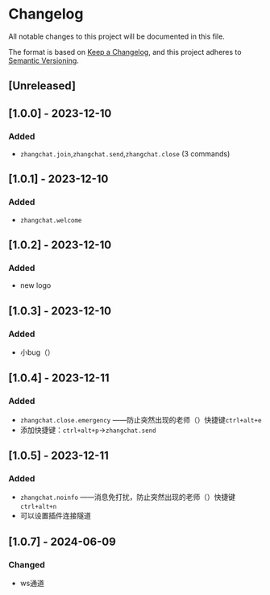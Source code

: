 # Changelog

All notable changes to this project will be documented in this file.

The format is based on [Keep a Changelog](https://keepachangelog.com/en/1.0.0/),
and this project adheres to [Semantic Versioning](https://semver.org/spec/v2.0.0.html).

## [Unreleased]

## [1.0.0] - 2023-12-10

### Added

 - `zhangchat.join`,`zhangchat.send`,`zhangchat.close` (3 commands)

## [1.0.1] - 2023-12-10

### Added

 - `zhangchat.welcome`

## [1.0.2] - 2023-12-10

### Added

 - new logo

## [1.0.3] - 2023-12-10

### Added

 - 小bug（）

## [1.0.4] - 2023-12-11

### Added

 - `zhangchat.close.emergency` ——防止突然出现的老师（）快捷键`ctrl+alt+e`
 - 添加快捷键：`ctrl+alt+p`->`zhangchat.send`

## [1.0.5] - 2023-12-11

### Added

 - `zhangchat.noinfo` ——消息免打扰，防止突然出现的老师（）快捷键`ctrl+alt+n`
 - 可以设置插件连接隧道

## [1.0.7] - 2024-06-09

### Changed

 - ws通道